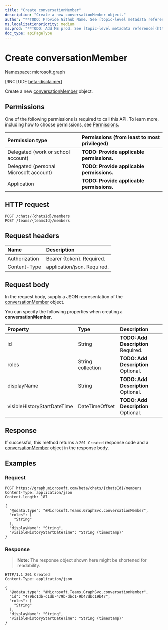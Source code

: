 ```yaml
---
title: "Create conversationMember"
description: "Create a new conversationMember object."
author: "**TODO: Provide Github Name. See [topic-level metadata reference](https://msgo.azurewebsites.net/add/document/guidelines/metadata.html#topic-level-metadata)**"
ms.localizationpriority: medium
ms.prod: "**TODO: Add MS prod. See [topic-level metadata reference](https://msgo.azurewebsites.net/add/document/guidelines/metadata.html#topic-level-metadata)**"
doc_type: apiPageType
---
```


# Create conversationMember
Namespace: microsoft.graph

[!INCLUDE [beta-disclaimer](../../includes/beta-disclaimer.md)]

Create a new [conversationMember](../resources/conversationmember.md) object.

## Permissions
One of the following permissions is required to call this API. To learn more, including how to choose permissions, see [Permissions](/graph/permissions-reference).

|Permission type|Permissions (from least to most privileged)|
|:---|:---|
|Delegated (work or school account)|**TODO: Provide applicable permissions.**|
|Delegated (personal Microsoft account)|**TODO: Provide applicable permissions.**|
|Application|**TODO: Provide applicable permissions.**|

## HTTP request

<!-- {
  "blockType": "ignored"
}
-->
``` http
POST /chats/{chatsId}/members
POST /teams/{teamsId}/members
```

## Request headers
|Name|Description|
|:---|:---|
|Authorization|Bearer {token}. Required.|
|Content-Type|application/json. Required.|

## Request body
In the request body, supply a JSON representation of the [conversationMember](../resources/conversationmember.md) object.

You can specify the following properties when creating a **conversationMember**.

|Property|Type|Description|
|:---|:---|:---|
|id|String|**TODO: Add Description** Required.|
|roles|String collection|**TODO: Add Description** Optional.|
|displayName|String|**TODO: Add Description** Optional.|
|visibleHistoryStartDateTime|DateTimeOffset|**TODO: Add Description** Optional.|



## Response

If successful, this method returns a `201 Created` response code and a [conversationMember](../resources/conversationmember.md) object in the response body.

## Examples

### Request
<!-- {
  "blockType": "request",
  "name": "create_conversationmember_from_"
}
-->
``` http
POST https://graph.microsoft.com/beta/chats/{chatsId}/members
Content-Type: application/json
Content-length: 187

{
  "@odata.type": "#Microsoft.Teams.GraphSvc.conversationMember",
  "roles": [
    "String"
  ],
  "displayName": "String",
  "visibleHistoryStartDateTime": "String (timestamp)"
}
```


### Response
>**Note:** The response object shown here might be shortened for readability.
<!-- {
  "blockType": "response",
  "truncated": true,
  "@odata.type": "Microsoft.Teams.GraphSvc.conversationMember"
}
-->
``` http
HTTP/1.1 201 Created
Content-Type: application/json

{
  "@odata.type": "#Microsoft.Teams.GraphSvc.conversationMember",
  "id": "479bc1db-c1db-479b-dbc1-9b47dbc19b47",
  "roles": [
    "String"
  ],
  "displayName": "String",
  "visibleHistoryStartDateTime": "String (timestamp)"
}
```


